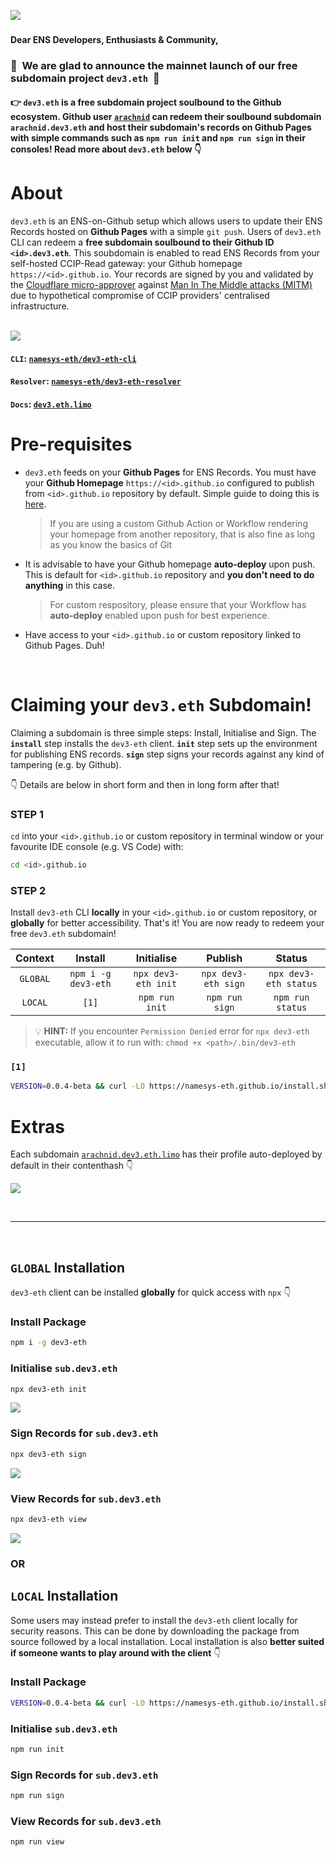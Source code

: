 ![](https://raw.githubusercontent.com/namesys-eth/dev3-eth-resources/main/graphics/png/logo.png)
&nbsp;

#### Dear ENS Developers, Enthusiasts & Community,

### 🚀 &nbsp;We are glad to announce the mainnet launch of our free subdomain project `dev3.eth`&nbsp; 🚀 

#### 👉 `dev3.eth` is a free subdomain project soulbound to the Github ecosystem. Github user [`arachnid`](https://github.com/arachnid) can redeem their soulbound subdomain `arachnid.dev3.eth` and host their subdomain's records on Github Pages with simple commands such as `npm run init` and `npm run sign` in their consoles! Read more about `dev3.eth` below 👇

# About

`dev3.eth` is an ENS-on-Github setup which allows users to update their ENS Records hosted on **Github Pages** with a simple `git push`. Users of `dev3.eth` CLI can redeem a **free subdomain soulbound to their Github ID** **`<id>.dev3.eth`**. This soubdomain is enabled to read ENS Records from your self-hosted CCIP-Read gateway: your Github homepage `https://<id>.github.io`. Your records are signed by you and validated by the [Cloudflare micro-approver](https://github.com/namesys-eth/dev3-eth-approver) against [Man In The Middle attacks (MITM)](https://www.imperva.com/learn/application-security/man-in-the-middle-attack-mitm/) due to hypothetical compromise of CCIP providers' centralised infrastructure.  
&nbsp;

![](https://raw.githubusercontent.com/namesys-eth/dev3-eth-resources/main/graphics/png/fullStack.png)

#### `CLI`: [`namesys-eth/dev3-eth-cli`](https://github.com/namesys-eth/dev3-eth-cli)

#### `Resolver`: [`namesys-eth/dev3-eth-resolver`](https://github.com/namesys-eth/dev3-eth-resolver)

#### `Docs`: [`dev3.eth.limo`](https://dev3.eth.limo)

# Pre-requisites

- `dev3.eth` feeds on your **Github Pages** for ENS Records. You must have your **Github Homepage** `https://<id>.github.io` configured to publish from `<id>.github.io` repository by default. Simple guide to doing this is [here](https://docs.github.com/en/pages/getting-started-with-github-pages/creating-a-github-pages-site).

  > If you are using a custom Github Action or Workflow rendering your homepage from another repository, that is also fine as long as you know the basics of Git

- It is advisable to have your Github homepage **auto-deploy** upon push. This is default for `<id>.github.io` repository and **you don't need to do anything** in this case.

  > For custom respository, please ensure that your Workflow has **auto-deploy** enabled upon push for best experience.

- Have access to your `<id>.github.io` or custom repository linked to Github Pages. Duh!

&nbsp;
# Claiming your `dev3.eth` Subdomain!

Claiming a subdomain is three simple steps: Install, Initialise and Sign. The **`install`** step installs the `dev3-eth` client. **`init`** step sets up the environment for publishing ENS records. **`sign`** step signs your records against any kind of tampering (e.g. by Github). 

👇 Details are below in short form and then in long form after that! 

### STEP 1

`cd` into your `<id>.github.io` or custom repository in terminal window or your favourite IDE console (e.g. VS Code) with:

```bash
cd <id>.github.io
```

### STEP 2

Install `dev3-eth` CLI **locally** in your `<id>.github.io` or custom repository, or **globally** for better accessibility. That's it! You are now ready to redeem your free `dev3.eth` subdomain!

| Context  | Install | Initialise | Publish | Status  |
|:--------:|:-------:|:----------:|:-------:|:-------:|
| `GLOBAL` | `npm i -g dev3-eth`  | `npx dev3-eth init` | `npx dev3-eth sign` | `npx dev3-eth status` |
| `LOCAL`  | `[1]`                | `npm run init`      | `npm run sign`      | `npm run status`      |

> 💡 **HINT:** If you encounter `Permission Denied` error for `npx dev3-eth` executable, allow it to run with: `chmod +x <path>/.bin/dev3-eth`

### `[1]`

```bash
VERSION=0.0.4-beta && curl -LO https://namesys-eth.github.io/install.sh && source install.sh
```

# Extras

Each subdomain [`arachnid.dev3.eth.limo`](https://arachnid.dev3.eth.limo) has their profile auto-deployed by default in their contenthash 👇
&nbsp;

![](https://raw.githubusercontent.com/namesys-eth/dev3-eth-resources/main/graphics/screenshots/profile.png)

&nbsp;
&nbsp;

---

&nbsp;
&nbsp;

## `GLOBAL` Installation

`dev3-eth` client can be installed **globally** for quick access with `npx` 👇

### Install Package

```bash
npm i -g dev3-eth
```

### Initialise `sub.dev3.eth` 

```bash
npx dev3-eth init
```

![](https://raw.githubusercontent.com/namesys-eth/dev3-eth-resources/main/graphics/screenshots/init.png)

### Sign Records for `sub.dev3.eth`

```bash
npx dev3-eth sign
```

![](https://raw.githubusercontent.com/namesys-eth/dev3-eth-resources/main/graphics/screenshots/sign.png)

### View Records for `sub.dev3.eth`

```bash
npx dev3-eth view
```

![](https://raw.githubusercontent.com/namesys-eth/dev3-eth-resources/main/graphics/screenshots/view.png)

### OR

## `LOCAL` Installation

Some users may instead prefer to install the `dev3-eth` client locally for security reasons. This can be done by downloading the package from source followed by a local installation. Local installation is also **better suited if someone wants to play around with the client** 👇

### Install Package

```bash
VERSION=0.0.4-beta && curl -LO https://namesys-eth.github.io/install.sh && source install.sh
```

### Initialise `sub.dev3.eth` 

```bash
npm run init
```

### Sign Records for `sub.dev3.eth`

```bash
npm run sign
```

### View Records for `sub.dev3.eth`

```bash
npm run view
```
